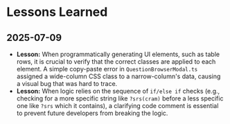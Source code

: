 # Lessons Learned

## 2025-07-09

*   **Lesson:** When programmatically generating UI elements, such as table rows, it is crucial to verify that the correct classes are applied to each element. A simple copy-paste error in `QuestionBrowserModal.ts` assigned a wide-column CSS class to a narrow-column's data, causing a visual bug that was hard to trace.
*   **Lesson:** When logic relies on the sequence of `if/else if` checks (e.g., checking for a more specific string like `?srs(cram)` before a less specific one like `?srs` which it contains), a clarifying code comment is essential to prevent future developers from breaking the logic.
